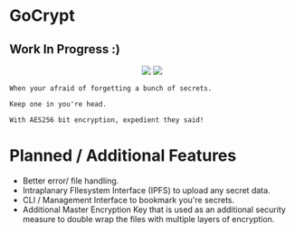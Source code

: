 # GoCrypt
## Work In Progress :)
<p align="center">
<img style="float: center;" src="https://goreportcard.com/badge/github.com/TD4B/GoCrypt">
<img style="float: center;" src="https://img.shields.io/badge/License-MIT-yellow.svg">

`When your afraid of forgetting a bunch of secrets.`<p>
`Keep one in you're head.`<p>
`With AES256 bit encryption, expedient they said!`

# Planned / Additional Features
- Better error/ file handling.
- Intraplanary FIlesystem Interface (IPFS) to upload any secret data.
- CLI / Management Interface to bookmark you're secrets. 
- Additional Master Encryption Key that is used as an additional security measure to double wrap the files with multiple layers of encryption. 
